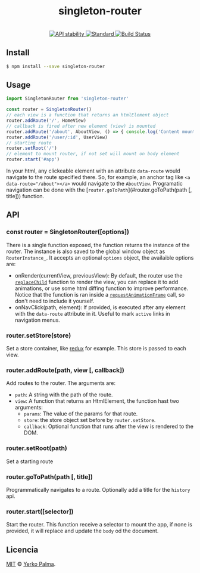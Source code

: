 <h1 align="center">singleton-router</h1>
<br />
<div align="center">
  <!-- Stability -->
  <a href="https://nodejs.org/api/documentation.html#documentation_stability_index">
    <img src="https://img.shields.io/badge/stability-experimental-orange.svg?style=flat-square"
      alt="API stability" />
  </a>
  <!-- Standard -->
  <a href="https://github.com/feross/standard">
    <img src="https://img.shields.io/badge/code%20style-standard-brightgreen.svg?style=flat-square"
      alt="Standard" />
  </a>
  <!-- Build -->
  <a href="https://travis-ci.org/YerkoPalma/singleton-router">
    <img src="https://img.shields.io/travis/YerkoPalma/singleton-router/master.svg?style=flat-square"
      alt="Build Status" />
  </a>
</div>

## Install

```bash
$ npm install --save singleton-router
```

## Usage

```js
import SingletonRouter from 'singleton-router'

const router = SingletonRouter()
// each view is a function that returns an htmlElement object
router.addRoute('/', HomeView)
// callback is fired after new element (view) is mounted
router.addRoute('/about', AboutView, () => { console.log('Content mounted to DOM') })
router.addRoute('/user/:id', UserView)
// starting route
router.setRoot('/')
// element to mount router, if not set will mount on body element
router.start('#app')
```

In your html, any clickeable element with an attribute `data-route` would navigate to the route specified there. So, for example, an anchor tag like `<a data-route="/about"></a>` would navigate to the `AboutView`.
Programatic navigation can be done with the [`router.goToPath`](#router.goToPath(path [, title])) function.

## API

### const router = SingletonRouter([options])

There is a single function exposed, the function returns the instance of the router. The instance is also saved to the global window object as `RouterInstance_`. It accepts an optional `options` object, the availaible options are:

- onRender(currentView, previousView): By default, the router use the [`replaceChild`](https://developer.mozilla.org/en-US/docs/Web/API/Node/replaceChild) function to render the view, you can replace it to add animations, or use some html diffing function to improve performance. Notice that the function is ran inside a [`requestAnimationFrame`](https://developer.mozilla.org/en-US/docs/Web/API/window/requestAnimationFrame) call, so don't need to include it yourself.
- onNavClick(path, element): If provided, is executed after any element with the `data-route` attribute in it. Useful to mark `active` links in navigation menus.

### router.setStore(store)

Set a store container, like [redux](https://github.com/reactjs/redux) for example. This store is passed to each view.

### router.addRoute(path, view [, callback])

Add routes to the router. The arguments are:

- `path`: A string with the path of the route.
- `view`: A function that returns an HtmlElement, the function hast two arguments:
  - `params`: The value of the params for that route.
  - `store`: the store object set before by `router.setStore`.
  - `callback`: Optional function that runs after the view is rendered to the DOM.

### router.setRoot(path)

Set a starting route

### router.goToPath(path [, title])

Programmatically navigates to a route. Optionally add a title for the `history` api.

### router.start([selector])

Start the router. This function receive a selector to mount the app, if none is provided, it will replace and update the `body` od the document.

## Licencia

[MIT](/license) © [Yerko Palma](https://github.com/YerkoPalma).

